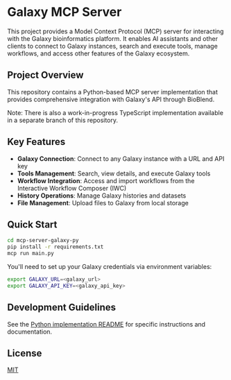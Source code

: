 # Galaxy MCP Server

This project provides a Model Context Protocol (MCP) server for interacting with the Galaxy bioinformatics platform. It enables AI assistants and other clients to connect to Galaxy instances, search and execute tools, manage workflows, and access other features of the Galaxy ecosystem.

## Project Overview

This repository contains a Python-based MCP server implementation that provides comprehensive integration with Galaxy's API through BioBlend.

Note: There is also a work-in-progress TypeScript implementation available in a separate branch of this repository.

## Key Features

- **Galaxy Connection**: Connect to any Galaxy instance with a URL and API key
- **Tools Management**: Search, view details, and execute Galaxy tools
- **Workflow Integration**: Access and import workflows from the Interactive Workflow Composer (IWC)
- **History Operations**: Manage Galaxy histories and datasets
- **File Management**: Upload files to Galaxy from local storage

## Quick Start

```bash
cd mcp-server-galaxy-py
pip install -r requirements.txt
mcp run main.py
```

You'll need to set up your Galaxy credentials via environment variables:
```bash
export GALAXY_URL=<galaxy_url>
export GALAXY_API_KEY=<galaxy_api_key>
```

## Development Guidelines

See the [Python implementation README](mcp-server-galaxy-py/README.md) for specific instructions and documentation.

## License

[MIT](LICENSE)